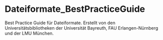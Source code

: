 # Dateiformate_BestPracticeGuide
Best Practice Guide für Dateiformate. Erstellt von den Universitätsbibliotheken der Universität Bayreuth, FAU Erlangen-Nürnberg und der LMU München.
